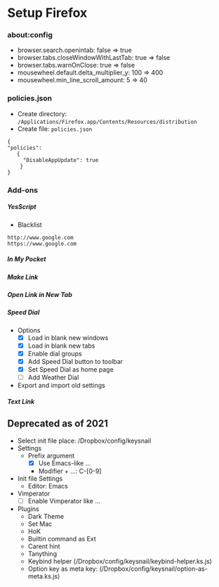 Setup Firefox
====

### about:config

- browser.search.openintab: false => true
- browser.tabs.closeWindowWithLastTab: true => false
- browser.tabs.warnOnClose: true => false
- mousewheel.default.delta_multiplier_y: 100 => 400
- mousewheel.min_line_scroll_amount: 5 => 40

### policies.json

- Create directory: `/Applications/Firefox.app/Contents/Resources/distribution`
- Create file: `policies.json`

```
{
"policies": 
   {
     "DisableAppUpdate": true
    }
}
```



### Add-ons

##### YesScript

- Blacklist

```
http://www.google.com
https://www.google.com
```

##### In My Pocket
##### Make Link
##### Open Link in New Tab
##### Speed Dial

- Options
  - [x] Load in blank new windows
  - [x] Load in blank new tabs
  - [x] Enable dial groups
  - [x] Add Speed Dial button to toolbar
  - [x] Set Speed Dial as home page
  - [ ] Add Weather Dial
- Export and import old settings

##### Text Link




## Deprecated as of 2021

- Select init file place: /Dropbox/config/keysnail
- Settings
  - Prefix argument
    - [x] Use Emacs-like ...
    - Modifier + ...: C-[0-9]
- Init file Settings
  - Editor: Emacs
- Vimperator
  - [ ] Enable Vimperator like ...
- Plugins
  - Dark Theme  
  - Set Mac
  - HoK
  - Builtin command as Ext
  - Carent hint
  - Tanything
  - Keybind helper (/Dropbox/config/keysnail/keybind-helper.ks.js)
  - Option key as meta key: (/Dropbox/config/keysnail/option-as-meta.ks.js)

